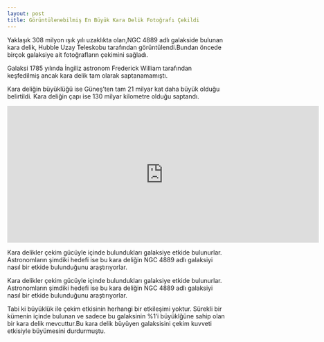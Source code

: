```yaml
---
layout: post
title: Görüntülenebilmiş En Büyük Kara Delik Fotoğrafı Çekildi
---
```


Yaklaşık 308 milyon ışık yılı uzaklıkta olan,NGC 4889 adlı galakside bulunan kara delik,
Hubble Uzay Teleskobu tarafından görüntülendi.Bundan öncede birçok galaksiye ait fotoğrafların çekimini sağladı.

Galaksi 1785 yılında İngiliz astronom Frederick William tarafından keşfedilmiş
ancak kara delik tam olarak saptanamamıştı.

Kara deliğin büyüklüğü ise Güneş’ten tam 21 milyar kat daha büyük olduğu belirtildi.
Kara deliğin çapı ise 130 milyar kilometre olduğu saptandı.

<center>
<iframe width="720" height="315" src="https://www.youtube.com/embed/kewAsI7Pgnw" frameborder="0" allowfullscreen></iframe>
</center>


Kara delikler çekim gücüyle içinde bulundukları galaksiye etkide bulunurlar.
Astronomların şimdiki hedefi ise bu kara deliğin NGC 4889 adlı galaksiyi nasıl
bir etkide bulunduğunu araştırıyorlar.

Kara delikler çekim gücüyle içinde bulundukları galaksiye etkide bulunurlar.
Astronomların şimdiki hedefi ise bu kara deliğin NGC 4889 adlı galaksiyi nasıl
bir etkide bulunduğunu araştırıyorlar.

Tabi ki büyüklük ile çekim etkisinin herhangi bir etkileşimi yoktur.
Sürekli bir kümenin içinde bulunan ve sadece bu galaksinin %1’i büyüklğüne
sahip olan bir kara delik mevcuttur.Bu kara delik büyüyen galaksisini çekim kuvveti etkisiyle büyümesini durdurmuştu.